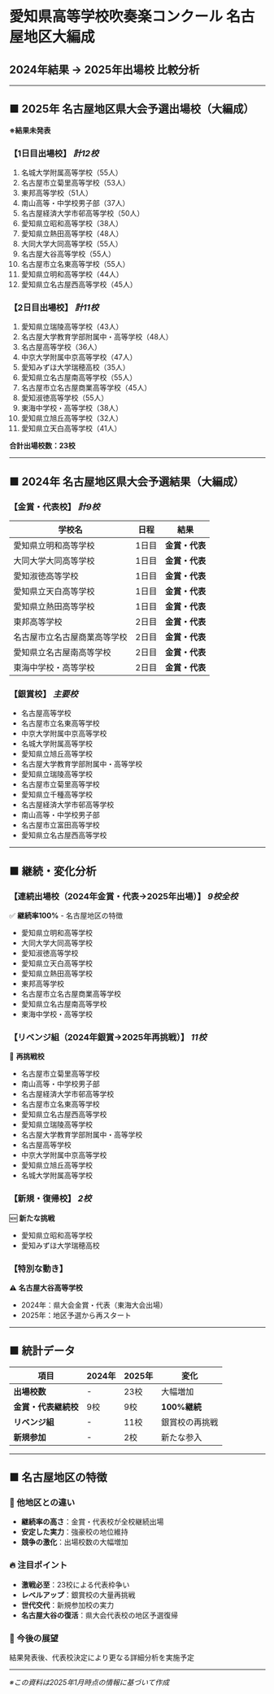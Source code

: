 # 愛知県高等学校吹奏楽コンクール 名古屋地区大編成
## 2024年結果 → 2025年出場校 比較分析

---

## ■ 2025年 名古屋地区県大会予選出場校（大編成）
**※結果未発表**

### 【1日目出場校】 *計12校*
1. 名城大学附属高等学校（55人）
2. 名古屋市立菊里高等学校（53人）  
3. 東邦高等学校（51人）
4. 南山高等・中学校男子部（37人）
5. 名古屋経済大学市邨高等学校（50人）
6. 愛知県立昭和高等学校（38人）
7. 愛知県立熱田高等学校（48人）
8. 大同大学大同高等学校（55人）
9. 名古屋大谷高等学校（55人）
10. 名古屋市立名東高等学校（55人）
11. 愛知県立明和高等学校（44人）
12. 愛知県立名古屋西高等学校（45人）

### 【2日目出場校】 *計11校*
1. 愛知県立瑞陵高等学校（43人）
2. 名古屋大学教育学部附属中・高等学校（48人）
3. 名古屋高等学校（36人）
4. 中京大学附属中京高等学校（47人）
5. 愛知みずほ大学瑞穂高校（35人）
6. 愛知県立名古屋南高等学校（55人）
7. 名古屋市立名古屋商業高等学校（45人）
8. 愛知淑徳高等学校（55人）
9. 東海中学校・高等学校（38人）
10. 愛知県立旭丘高等学校（32人）
11. 愛知県立天白高等学校（41人）

**合計出場校数：23校**

---

## ■ 2024年 名古屋地区県大会予選結果（大編成）

### 【金賞・代表校】 *計9校*

| 学校名 | 日程 | 結果 |
|---------|------|------|
| 愛知県立明和高等学校 | 1日目 | **金賞・代表** |
| 大同大学大同高等学校 | 1日目 | **金賞・代表** |
| 愛知淑徳高等学校 | 1日目 | **金賞・代表** |
| 愛知県立天白高等学校 | 1日目 | **金賞・代表** |
| 愛知県立熱田高等学校 | 1日目 | **金賞・代表** |
| 東邦高等学校 | 2日目 | **金賞・代表** |
| 名古屋市立名古屋商業高等学校 | 2日目 | **金賞・代表** |
| 愛知県立名古屋南高等学校 | 2日目 | **金賞・代表** |
| 東海中学校・高等学校 | 2日目 | **金賞・代表** |

### 【銀賞校】 *主要校*
- 名古屋高等学校
- 名古屋市立名東高等学校  
- 中京大学附属中京高等学校
- 名城大学附属高等学校
- 愛知県立旭丘高等学校
- 名古屋大学教育学部附属中・高等学校
- 愛知県立瑞陵高等学校
- 名古屋市立菊里高等学校
- 愛知県立千種高等学校
- 名古屋経済大学市邨高等学校
- 南山高等・中学校男子部
- 名古屋市立富田高等学校
- 愛知県立名古屋西高等学校

---

## ■ 継続・変化分析

### 【連続出場校（2024年金賞・代表→2025年出場）】 *9校全校*

✅ **継続率100%** - 名古屋地区の特徴
- 愛知県立明和高等学校
- 大同大学大同高等学校  
- 愛知淑徳高等学校
- 愛知県立天白高等学校
- 愛知県立熱田高等学校
- 東邦高等学校
- 名古屋市立名古屋商業高等学校
- 愛知県立名古屋南高等学校
- 東海中学校・高等学校

### 【リベンジ組（2024年銀賞→2025年再挑戦）】 *11校*

🔄 **再挑戦校**
- 名古屋市立菊里高等学校
- 南山高等・中学校男子部
- 名古屋経済大学市邨高等学校
- 名古屋市立名東高等学校
- 愛知県立名古屋西高等学校
- 愛知県立瑞陵高等学校
- 名古屋大学教育学部附属中・高等学校
- 名古屋高等学校
- 中京大学附属中京高等学校
- 愛知県立旭丘高等学校
- 名城大学附属高等学校

### 【新規・復帰校】 *2校*

🆕 **新たな挑戦**
- 愛知県立昭和高等学校  
- 愛知みずほ大学瑞穂高校

### 【特別な動き】

⚠️ **名古屋大谷高等学校**
- 2024年：県大会金賞・代表（東海大会出場）
- 2025年：地区予選から再スタート

---

## ■ 統計データ

| 項目 | 2024年 | 2025年 | 変化 |
|------|--------|--------|------|
| **出場校数** | - | 23校 | 大幅増加 |
| **金賞・代表継続校** | 9校 | 9校 | **100%継続** |
| **リベンジ組** | - | 11校 | 銀賞校の再挑戦 |
| **新規参加** | - | 2校 | 新たな参入 |

---

## ■ 名古屋地区の特徴

### 🎯 他地区との違い
- **継続率の高さ**：金賞・代表校が全校継続出場
- **安定した実力**：強豪校の地位維持
- **競争の激化**：出場校数の大幅増加

### 🔥 注目ポイント
- **激戦必至**：23校による代表枠争い
- **レベルアップ**：銀賞校の大量再挑戦
- **世代交代**：新規参加校の実力
- **名古屋大谷の復活**：県大会代表校の地区予選復帰

### 📅 今後の展望
結果発表後、代表校決定により更なる詳細分析を実施予定

---

*※この資料は2025年1月時点の情報に基づいて作成*